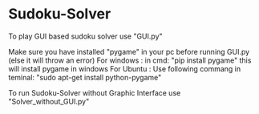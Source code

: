 # Sudoku-Solver

To play GUI based sudoku solver use "GUI.py"

Make sure you have installed "pygame" in your pc before running GUI.py (else it will throw an error)
For windows :
              in cmd: "pip install pygame" this will install pygame in windows
For Ubuntu : 
              Use following commang in teminal: "sudo apt-get install python-pygame"

To run Sudoku-Solver without Graphic Interface use "Solver_without_GUI.py"
